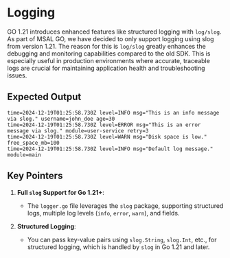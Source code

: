 # Logging

GO 1.21 introduces enhanced features like structured logging with `log/slog`.
As part of MSAL GO, we have decided to only support logging using slog from version 1.21.
The reason for this is `log/slog` greatly enhances the debugging and monitoring capabilities compared to the old SDK. This is especially useful in production environments where accurate, traceable logs are crucial for maintaining application health and troubleshooting issues.

## **Expected Output**

```plaintext
time=2024-12-19T01:25:58.730Z level=INFO msg="This is an info message via slog." username=john_doe age=30
time=2024-12-19T01:25:58.730Z level=ERROR msg="This is an error message via slog." module=user-service retry=3
time=2024-12-19T01:25:58.730Z level=WARN msg="Disk space is low." free_space_mb=100
time=2024-12-19T01:25:58.730Z level=INFO msg="Default log message." module=main
```

## Key Pointers

1. **Full `slog` Support for Go 1.21+**:
   - The `logger.go` file leverages the `slog` package, supporting structured logs, multiple log levels (`info`, `error`, `warn`), and fields.

2. **Structured Logging**:
   - You can pass key-value pairs using `slog.String`, `slog.Int`, etc., for structured logging, which is handled by `slog` in Go 1.21 and later.
